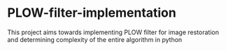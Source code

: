 # PLOW-filter-implementation
This project aims towards implementing PLOW filter for image restoration and determining complexity of the entire algorithm in python
